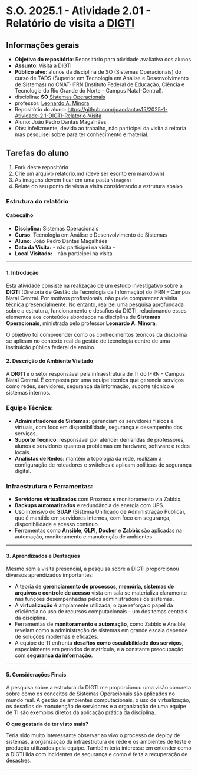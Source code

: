 # S.O. 2025.1 - Atividade 2.01 - Relatório de visita a [DIGTI](https://portal.ifrn.edu.br/institucional/tecnologia-da-informacao/)

## Informações gerais

- **Objetivo do repositório**: Repositório para atividade avaliativa dos alunos
- **Assunto**: Visita a [DIGTI](https://portal.ifrn.edu.br/institucional/tecnologia-da-informacao/)
- **Público alvo**: alunos da disciplina de SO (Sistemas Operacionais) do curso de TADS (Superior em Tecnologia em Análise e Desenvolvimento de Sistemas) no CNAT-IFRN (Instituto Federal de Educação, Ciência e Tecnologia do Rio Grande do Norte - Campus Natal-Central).
- disciplina: **SO** [Sistemas Operacionais](https://github.com/sistemas-operacionais/)
- professor: [Leonardo A. Minora](https://github.com/leonardo-minora)
- Repositótio do aluno: https://github.com/joaodantas15/2025-1-Atividade-2.1-DIGTI-Relatorio-Visita
- Aluno: João Pedro Dantas Magalhães
- Obs: infelizmente, devido ao trabalho, não participei da visita à reitoria mas pesquisei sobre para ter conhecimento e material. 

## Tarefas do aluno

1. Fork deste repositório
2. Crie um arquivo relatorio.md (deve ser escrito em markdown)
3. As imagens devem ficar em uma pasta `\imagens`
4. Relate do seu ponto de vista a visita considerando a estrutura abaixo

### Estrutura do relatório

#### Cabeçalho
- **Disciplina:** Sistemas Operacionais 
- **Curso**: Tecnologia em Análise e Desenvolvimento de Sistemas
- **Aluno:** João Pedro Dantas Magalhães
- **Data da Visita:**  - não participei na visita - 
- **Local Visitado:**  - não participei na visita - 

---
#### **1. Introdução**  
Esta atividade consiste na realização de um estudo investigativo sobre a **DIGTI** (Diretoria de Gestão da Tecnologia da Informação) do IFRN – Campus Natal Central. Por motivos profissionais, não pude comparecer à visita técnica presencialmente. No entanto, realizei uma pesquisa aprofundada sobre a estrutura, funcionamento e desafios da DIGTI, relacionando esses elementos aos conteúdos abordados na disciplina de **Sistemas Operacionais**, ministrada pelo professor **Leonardo A. Minora**.

O objetivo foi compreender como os conhecimentos teóricos da disciplina se aplicam no contexto real da gestão de tecnologia dentro de uma instituição pública federal de ensino.

#### **2. Descrição do Ambiente Visitado**  

A **DIGTI** é o setor responsável pela infraestrutura de TI do IFRN - Campus Natal Central. É composta por uma equipe técnica que gerencia serviços como redes, servidores, segurança da informação, suporte técnico e sistemas internos.

### Equipe Técnica:

- **Administradores de Sistemas**: gerenciam os servidores físicos e virtuais, com foco em disponibilidade, segurança e desempenho dos serviços.
- **Suporte Técnico**: responsável por atender demandas de professores, alunos e servidores quanto a problemas em hardware, software e redes locais.
- **Analistas de Redes**: mantêm a topologia da rede, realizam a configuração de roteadores e switches e aplicam políticas de segurança digital.

### Infraestrutura e Ferramentas:

- **Servidores virtualizados** com Proxmox e monitoramento via Zabbix.
- **Backups automatizados** e redundância de energia com UPS.
- Uso intensivo do **SUAP** (Sistema Unificado de Administração Pública), que é mantido em servidores internos, com foco em segurança, disponibilidade e acesso contínuo.
- Ferramentas como **Ansible**, **GLPI**, **Docker** e **Zabbix** são aplicadas na automação, monitoramento e manutenção de ambientes.
---

#### **3. Aprendizados e Destaques**  
Mesmo sem a visita presencial, a pesquisa sobre a DIGTI proporcionou diversos aprendizados importantes:

- A teoria de **gerenciamento de processos, memória, sistemas de arquivos e controle de acesso** vista em sala se materializa claramente nas funções desempenhadas pelos administradores de sistemas.
- A **virtualização** é amplamente utilizada, o que reforça o papel da eficiência no uso de recursos computacionais – um dos temas centrais da disciplina.
- Ferramentas de **monitoramento e automação**, como Zabbix e Ansible, revelam como a administração de sistemas em grande escala depende de soluções modernas e eficazes.
- A equipe de TI enfrenta **desafios como escalabilidade dos serviços**, especialmente em períodos de matrícula, e a constante preocupação com **segurança da informação**.  

---

#### **5. Considerações Finais**  
A pesquisa sobre a estrutura da DIGTI me proporcionou uma visão concreta sobre como os conceitos de Sistemas Operacionais são aplicados no mundo real. A gestão de ambientes computacionais, o uso de virtualização, os desafios de manutenção de servidores e a organização de uma equipe de TI são exemplos diretos da aplicação prática da disciplina.

**O que gostaria de ter visto mais?**

Teria sido muito interessante observar ao vivo o processo de deploy de sistemas, a organização da infraestrutura de rede e os ambientes de teste e produção utilizados pela equipe. Também teria interesse em entender como a DIGTI lida com incidentes de segurança e como é feita a recuperação de desastres.

---
